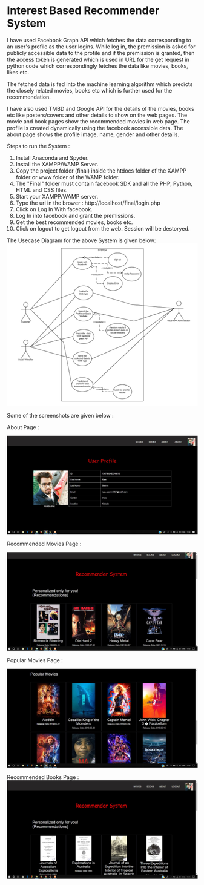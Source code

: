 # Interest Based Recommender System

I have used Facebook Graph API which fetches the data corresponding to an user's profile as the user logins. While log in, the
premission is asked for publicly accessible data to the profile and if the premission is granted, then the access token is generated which is used in URL for the get request in python code which correspondingly fetches the data like movies, books, likes etc.

The fetched data is fed into the machine learning algorithm which predicts the closely related movies, books etc which is further used
for the recommendation.

I have also used TMBD and Google API for the details of the movies, books etc like posters/covers and other details to show on the web pages.
The movie and book pages show the recommended movies in web page. The profile is created dynamically using the facebook accessible data. The about page shows the profile image, name, gender and other details.

Steps to run the System :
1. Install Anaconda and Spyder.
2. Install the XAMPP/WAMP Server.
3. Copy the project folder (final) inside the htdocs folder of the XAMPP folder or www folder of the WAMP folder.
4. The "Final" folder must contain facebook SDK and all the PHP, Python, HTML and CSS files.
5. Start your XAMPP/WAMP server.
6. Type the url in the brower : http://localhost/final/login.php
7. Click on Log In With facebook.
8. Log In into facebook and grant the premissions.
9. Get the best recommended movies, books etc.
10. Click on logout to get logout from the web. Session will be destoryed.

The Usecase Diagram for the above System is given below:
![](images/UseCase.jpeg)

Some of the screenshots are given below : 

About Page :

![](images/Capture_about.JPG)


Recommended Movies Page : 

![](images/Capture_movies.JPG)


Popular Movies Page :

![](images/Capture_pop_movies.JPG)


Recommended Books Page : 
![](images/Capture_books.JPG)
